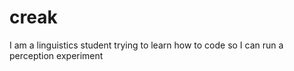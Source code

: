 # creak
I am a linguistics student trying to learn how to code so I can run a perception experiment
